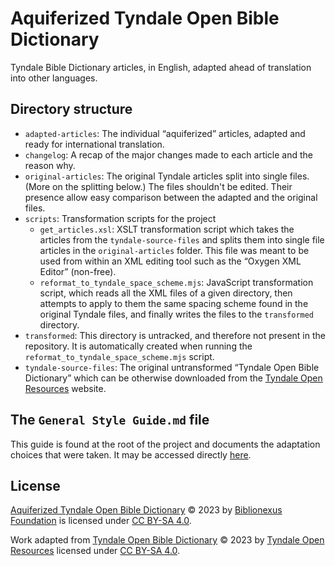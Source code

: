 # Aquiferized Tyndale Open Bible Dictionary
Tyndale Bible Dictionary articles, in English, adapted ahead of translation into other languages.

## Directory structure
- `adapted-articles`: The individual “aquiferized” articles, adapted and ready for international translation.
- `changelog`: A recap of the major changes made to each article and the reason why.
- `original-articles`: The original Tyndale articles split into single files. (More on the splitting below.) The files shouldn't be edited. Their presence allow easy comparison between the adapted and the original files.
- `scripts`: Transformation scripts for the project
  - `get_articles.xsl`: XSLT transformation script which takes the articles from the `tyndale-source-files` and splits them into single file articles in the `original-articles` folder. This file was meant to be used from within an XML editing tool such as the “Oxygen XML Editor” (non-free).
  - `reformat_to_tyndale_space_scheme.mjs`: JavaScript transformation script, which reads all the XML files of a given directory, then attempts to apply to them the same spacing scheme found in the original Tyndale files, and finally writes the files to the `transformed` directory.
- `transformed`: This directory is untracked, and therefore not present in the repository. It is automatically created when running the `reformat_to_tyndale_space_scheme.mjs` script.
- `tyndale-source-files`: The original untransformed “Tyndale Open Bible Dictionary” which can be otherwise downloaded from the [Tyndale Open Resources](https://tyndaleopenresources.com/) website.

## The `General Style Guide.md` file
This guide is found at the root of the project and documents the adaptation choices that were taken. It may be accessed directly [here](General%20Style%20Guide.md).

## License
[Aquiferized Tyndale Open Bible Dictionary](https://github.com/mvh-solutions/aquiferized-tbd-english) © 2023 by [Biblionexus Foundation](https://lnkd.in/dHk8GNXB) is licensed under [CC BY-SA 4.0](http://creativecommons.org/licenses/by-sa/4.0/?ref=chooser-v1).

Work adapted from [Tyndale Open Bible Dictionary](https://tyndaleopenresources.com/) © 2023 by [Tyndale Open Resources](https://tyndaleopenresources.com/) licensed under [CC BY-SA 4.0](http://creativecommons.org/licenses/by-sa/4.0/?ref=chooser-v1).
